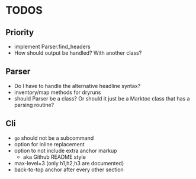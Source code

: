 # TODOS

## Priority

- implement Parser.find_headers
- How should output be handled? With another class?


## Parser

- Do I have to handle the alternative headline syntax?
- inventory/map methods for dryruns
- should Parser be a class? Or should it just be a Marktoc class that has a parsing routine?

## Cli

- `go` should not be a subcommand
- option for inline replacement
- option to not include extra anchor markup
    - aka Github README style
- max-level=3 (only h1,h2,h3 are documented)
- back-to-top anchor after every other section
